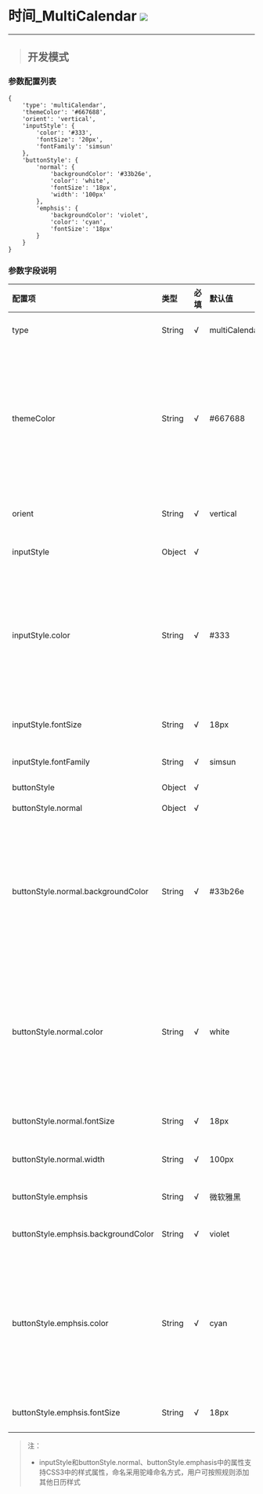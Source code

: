 # 时间\_MultiCalendar ![](/assets/MultiCalendar.png)

---

> ## 开发模式

### 参数配置列表

```
{
    'type': 'multiCalendar',
    'themeColor': '#667688',
    'orient': 'vertical',
    'inputStyle': {
        'color': '#333',
        'fontSize': '20px',
        'fontFamily': 'simsun'
    },
    'buttonStyle': {
        'normal': {
            'backgroundColor': '#33b26e',
            'color': 'white',
            'fontSize': '18px',
            'width': '100px'
        },
        'emphsis': {
            'backgroundColor': 'violet',
            'color': 'cyan',
            'fontSize': '18px'
        }
    }
}
```

### 参数字段说明

| 配置项 | 类型 | 必填 | 默认值 | 可选参数 | 功能/备注 |
| :--- | :--- | :--- | :--- | :--- | :--- |
| type | String | √ | multiCalendar |  | 控件类型——singleCalendar时间，不可修改 |
| themeColor | String | √ | \#667688 | 支持CSS3中颜色的参数值，包括Color Name\(颜色名称\)、HEX、RGB、RGBA、HSL、HSLA、transparent | 日历界面的主体颜色 |
| orient | String | √ | vertical | horizontal、vertical | 日历展示方式。horizontal横向展示、vertical纵向展示 |
| inputStyle | Object | √ |  |  | 日期显示框的样式 |
| inputStyle.color | String | √ | \#333 | 支持CSS3中颜色的参数值，包括Color Name\(颜色名称\)、HEX、RGB、RGBA、HSL、HSLA、transparent | 日期显示框文本颜色 |
| inputStyle.fontSize | String | √ | 18px | 支持CSS3中font-size的参数值 | 日期显示框文本大小 |
| inputStyle.fontFamily | String | √ | simsun | 支持CSS3中font-family的参数值 | 日期显示框文本样式 |
| buttonStyle | Object | √ |  |  | 确认按钮样式 |
| buttonStyle.normal | Object | √ |  |  | 确认按钮**普通**状态样式 |
| buttonStyle.normal.backgroundColor | String | √ | \#33b26e | 支持CSS3中颜色的参数值，包括Color Name\(颜色名称\)、HEX、RGB、RGBA、HSL、HSLA、transparent | 确认按钮**普通**背景颜色 |
| buttonStyle.normal.color | String | √ | white | 支持CSS3中颜色的参数值，包括Color Name\(颜色名称\)、HEX、RGB、RGBA、HSL、HSLA、transparent | 确认按钮**普通**状态文本颜色 |
| buttonStyle.normal.fontSize | String | √ | 18px | 支持CSS3中font-size的参数值 | 确认按钮**普通**状态文本大小 |
| buttonStyle.normal.width | String | √ | 100px | 支持CSS3中width的参数值 | 确认按钮**普通**状态宽度 |
| buttonStyle.emphsis | String | √ | 微软雅黑 | 支持CSS3中font-family的参数值 | 确认按钮**鼠标悬浮**状态样式 |
| buttonStyle.emphsis.backgroundColor | String | √ | violet | 支持CSS3中font-size的参数值 | 确认按钮**鼠标悬浮**状态文本大小 |
| buttonStyle.emphsis.color | String | √ | cyan | 支持CSS3中颜色的参数值，包括Color Name\(颜色名称\)、HEX、RGB、RGBA、HSL、HSLA、transparent | 确认按钮**鼠标悬浮**状态文本颜色 |
| buttonStyle.emphsis.fontSize | String | √ | 18px | 支持CSS3中font-size的参数值 | 确认按钮**鼠标悬浮**状态文本大小 |

> 注：
>
> * inputStyle和buttonStyle.normal、buttonStyle.emphasis中的属性支持CSS3中的样式属性，命名采用驼峰命名方式，用户可按照规则添加其他日历样式



